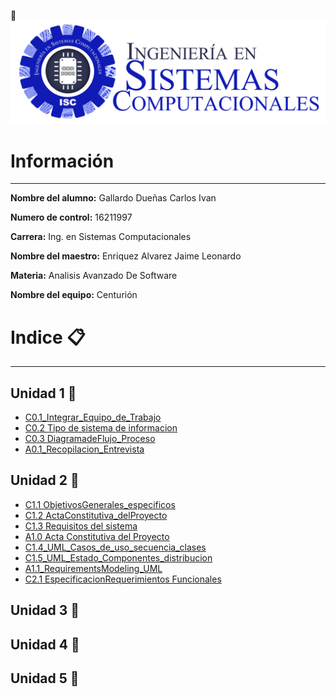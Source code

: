 <!--![Tecnologico de Tijuana](https://upload.wikimedia.org/wikipedia/commons/2/2e/ITT.jpg)-->
:pushpin:
![Tecnologico de Tijuana](img/Sistemas.png)

# Información
---
 **Nombre del alumno:**  Gallardo Dueñas Carlos Ivan

 **Numero de control:**  16211997

 **Carrera:**  Ing. en Sistemas Computacionales

 **Nombre del maestro:**  Enriquez Alvarez Jaime Leonardo 

**Materia:**  Analisis Avanzado De Software

**Nombre del equipo:** Centurión 

# Indice :clipboard: 
---
## Unidad 1 :page_facing_up:

- [C0.1_Integrar_Equipo_de_Trabajo](pdf/C0.1_IntegrarEquiposdeTrabajo_CarlosGallardo.pdf)
- [C0.2 Tipo de sistema de informacion](https://github.com/Carlos-Gallardoo/AnalisisAvanzadoDeSoftware/blob/main/docs/C0.2_Tipo_de_Sistema_Desarrollar_GallardoCarlos.md)
- [C0.3 DiagramadeFlujo_Proceso](https://github.com/Carlos-Gallardoo/AnalisisAvanzadoDeSoftware/blob/main/docs/C0.3_DiagramadeFlujo_Proceso_GallardoCarlos.md)
- [A0.1_Recopilacion_Entrevista](https://github.com/Carlos-Gallardoo/AnalisisAvanzadoDeSoftware/blob/main/docs/A0.1_Recopilacion_Entrevista_GallardoCarlos.md)
## Unidad 2 :page_facing_up:
- [C1.1 ObjetivosGenerales_especificos](https://github.com/Carlos-Gallardoo/AnalisisAvanzadoDeSoftware/blob/main/docs/C1.1_ObjetivosGenerales_especificos_CarlosGallardo.md)
- [C1.2 ActaConstitutiva_delProyecto](https://github.com/Carlos-Gallardoo/AnalisisAvanzadoDeSoftware/blob/main/docs/C1.2_ActaConstitutiva_delProyecto_GallardoCarlos.md)
- [C1.3 Requisitos del sistema](https://github.com/Carlos-Gallardoo/AnalisisAvanzadoDeSoftware/blob/main/docs/C1.3_requisitos_del_Sistema_GallardoCarlos.md)
- [A1.0 Acta Constitutiva del Proyecto](https://github.com/Carlos-Gallardoo/AnalisisAvanzadoDeSoftware/blob/main/docs/A1.0_ConstitutiveAct_Project.md)
- [C1.4_UML_Casos_de_uso_secuencia_clases](https://github.com/Carlos-Gallardoo/AnalisisAvanzadoDeSoftware/blob/main/docs/C1.4_UML_Casos_de_uso_secuencia_clases.md)
- [C1.5_UML_Estado_Componentes_distribucion](https://github.com/Carlos-Gallardoo/AnalisisAvanzadoDeSoftware/blob/main/docs/C1.5_UML_Estado_componentes_distribucion_GallardoCarlos.md)
- [A1.1_RequirementsModeling_UML](https://github.com/Carlos-Gallardoo/AnalisisAvanzadoDeSoftware/blob/main/docs/A1.1_requirementsModeling_UML_GallardoCarlos.md)
- [C2.1 EspecificacionRequerimientos Funcionales](https://github.com/Carlos-Gallardoo/AnalisisAvanzadoDeSoftware/blob/main/docs/C2.1_EspecificacionRequerimientos_Funcionales_GallardoDue%C3%B1as.md)
## Unidad 3 :page_facing_up:

## Unidad 4 :page_facing_up:

## Unidad 5 :page_facing_up:
